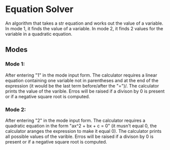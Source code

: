 
# Equation Solver

An algorithm that takes a str equation and works out the value of a variable. In mode 1, it finds the value of a variable. In mode 2, it finds 2 values for the variable in a quadratic equation.

## Modes
### Mode 1:
After entering "1" in the mode input form. The calculator requires a linear equation containing one variable not in parentheses and at the end of the expression (it would be the last term before/after the "=")/. The calculator prints the value of the varible. Erros will be raised if a divison by 0 is present or if a negative square root is computed.
### Mode 2:
After entering "2" in the mode input form. The calculator requires a quadratic equation in the form "ax^2 + bx + c = 0" (it musn't equal 0, the calculator aranges the expression to make it equal 0).
The calculator prints all possible values of the varible. Erros will be raised if a divison by 0 is present or if a negative square root is computed.
